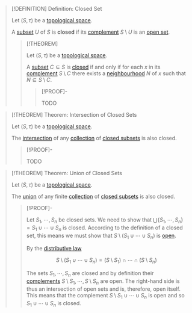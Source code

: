 >[!DEFINITION] Definition: Closed Set
>
>Let $(S, \tau)$ be a [topological space](Topological%20Space.md).
>
>A [subset](../../Set%20Theory/Subset.md) $U$ of $S$ is **closed** if its [complement](../../Set%20Theory/Complement.md) $S \setminus U$ is an [open set](Open%20Subset.md).
>
>>[!THEOREM]
>>
>>Let $(S, \tau)$ be a [topological space](Topological%20Space.md).
>>
>>A [subset](../../Set%20Theory/Subset.md) $C \subseteq S$ is [closed](Closed%20Subset.md) if and only if for each $x$ in its [complement](../../Set%20Theory/Complement.md) $S \setminus C$ there exists a [neighbourhood](Neighbourhoods.md) $N$ of $x$ such that $N \subseteq S \setminus C$.
>>
>>>[!PROOF]-
>>>
>>>TODO
>>>
>>
>

>[!THEOREM] Theorem: Intersection of Closed Sets
>
>Let $(S, \tau)$ be a [topological space](Topological%20Space.md).
>
>The [intersection](../../Set%20Theory/Collections/Intersection%20of%20a%20Collection.md) of any [collection](../../Set%20Theory/Collections/Collection.md) of [closed subsets](Closed%20Subset.md) is also closed.
>
>>[!PROOF]-
>>
>>TODO
>>
>

>[!THEOREM] Theorem: Union of Closed Sets
>
>Let $(S, \tau)$ be a [topological space](Topological%20Space.md).
>
>The [union](../../Set%20Theory/Collections/Union%20of%20a%20Collection.md) of any finite [collection](../../Set%20Theory/Collections/Collection.md) of [closed subsets](Closed%20Subset.md) is also closed.
>
>>[!PROOF]-
>>
>>Let $S_1,\cdots,S_n$ be closed sets. We need to show that $\bigcup \{S_1,\cdots, S_n\} = S_1 \cup \cdots \cup S_n$ is closed. According to the definition of a closed set, this means we must show that $S \setminus (S_1 \cup \cdots \cup S_n)$ is [open](Open%20Subset.md).
>>
>>By the [distributive law](../../Set%20Theory/Operations%20with%20Sets/Distributive%20Laws%20for%20Set%20Operations.md)
>>
>>$$
>>S \setminus (S_1 \cup \cdots \cup S_n) = (S\setminus S_1) \cap \cdots \cap (S \setminus S_n)
>>$$
>>
>>The sets $S_1,\cdots,S_n$ are closed and by definition their [complements](../../Set%20Theory/Complement.md) $S\setminus S_1,\cdots, S \setminus S_n$ are open. The right-hand side is thus an intersection of open sets and is, therefore, open itself. This means that the complement $S \setminus S_1 \cup \cdots \cup S_n$ is open and so $S_1 \cup \cdots \cup S_n$ is closed.
>>
>